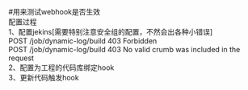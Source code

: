 #用来测试webhook是否生效</br>
配置过程</br>
1、配置jekins[需要特别注意安全组的配置，不然会出各种小错误]</br>
POST /job/dynamic-log/build    403 Forbidden </br>
POST /job/dynamic-log/build    403 No valid crumb was included in the request </br>
2、配置为工程的代码库绑定hook</br>
3、更新代码触发hook</br>
